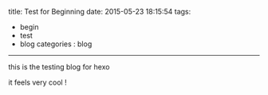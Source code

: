 title: Test for Beginning
date: 2015-05-23 18:15:54
tags:
- begin
- test
- blog
categories : blog

---

this is the testing blog for hexo

it feels very cool !


